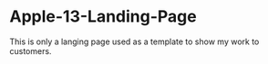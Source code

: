 # Apple-13-Landing-Page
This is only a langing page used as a template to show my work to customers. 
